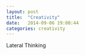 ```yaml
---
layout: post
title:  "Creativity"
date:   2014-09-06 19:08:44
categories: creativity
---
```


Lateral Thinking